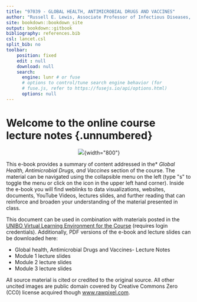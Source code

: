 ```yaml
---
title: "97039 - GLOBAL HEALTH, ANTIMICROBIAL DRUGS AND VACCINES"
author: "Russell E. Lewis, Associate Professor of Infectious Diseases, University of Bologna"
site: bookdown::bookdown_site
output: bookdown::gitbook
bibliography: references.bib
csl: lancet.csl
split_bib: no
toolbar:
    position: fixed
    edit : null
    download: null
    search:
      engine: lunr # or fuse
      # options to control/tune search engine behavior (for
      # fuse.js, refer to https://fusejs.io/api/options.html)
      options: null
---
```


# Welcome to the online course lecture notes {.unnumbered}

<center>

![](images/globalhealth.png){width="800"}

</center>

This e-book provides a summary of content addressed in the* *Global Health, Antimicrobial Drugs, and Vaccines* section of the course. The material can be navigated using the collapsible menu on the left (type "s" to toggle the menu or click on the icon in the upper left hand corner). Inside the e-book you will find weblinks to data visualizations, websites, documents, YouTube Videos, lectures slides, and further reading that can reinforce and broaden your understanding of the material presented in class.

This document can be used in combination with materials posted in the [UNIBO Virtual Learning Environment for the Course](https://virtuale.unibo.it/course/view.php?id=31100) (requires login credentials). Additionally, PDF versions of the e-book and lecture slides can be downloaded here:

-   Global health, Antimicrobial Drugs and Vaccines- Lecture Notes
-   Module 1 lecture slides
-   Module 2 lecture slides
-   Module 3 lecture slides

All source material is cited or credited to the original source. All other uncited images are public domain covered by Creative Commons Zero (CC0) license acquired though www.rawpixel.com.
